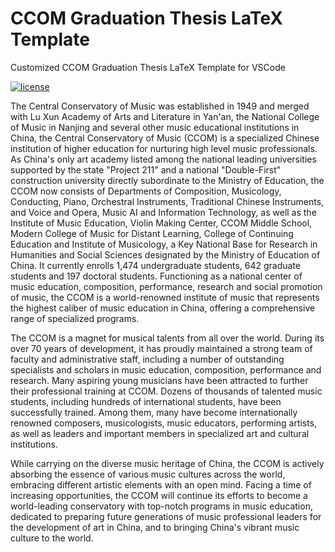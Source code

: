# CCOM Graduation Thesis LaTeX Template
Customized CCOM Graduation Thesis LaTeX Template for VSCode

[![license](https://img.shields.io/github/license/monetjoe/latex_templates.svg)](https://github.com/monetjoe/latex_templates/blob/ccom/LICENSE)

The Central Conservatory of Music was established in 1949 and merged with Lu Xun Academy of Arts and Literature in Yan'an, the National College of Music in Nanjing and several other music educational institutions in China, the Central Conservatory of Music (CCOM) is a specialized Chinese institution of higher education for nurturing high level music professionals. As China's only art academy listed among the national leading universities supported by the state "Project 211" and a national "Double-First" construction university directly subordinate to the Ministry of Education, the CCOM now consists of Departments of Composition, Musicology, Conducting, Piano, Orchestral Instruments, Traditional Chinese Instruments, and Voice and Opera, Music AI and Information Technology, as well as the Institute of Music Education, Violin Making Center, CCOM Middle School, Modern College of Music for Distant Learning, College of Continuing Education and Institute of Musicology, a Key National Base for Research in Humanities and Social Sciences designated by the Ministry of Education of China. It currently enrolls 1,474 undergraduate students, 642 graduate students and 197 doctoral students. Functioning as a national center of music education, composition, performance, research and social promotion of music, the CCOM is a world-renowned institute of music that represents the highest caliber of music education in China, offering a comprehensive range of specialized programs.

The CCOM is a magnet for musical talents from all over the world. During its over 70 years of development, it has proudly maintained a strong team of faculty and administrative staff, including a number of outstanding specialists and scholars in music education, composition, performance and research. Many aspiring young musicians have been attracted to further their professional training at CCOM. Dozens of thousands of talented music students, including hundreds of international students, have been successfully trained. Among them, many have become internationally renowned composers, musicologists, music educators, performing artists, as well as leaders and important members in specialized art and cultural institutions.

While carrying on the diverse music heritage of China, the CCOM is actively absorbing the essence of various music cultures across the world, embracing different artistic elements with an open mind. Facing a time of increasing opportunities, the CCOM will continue its efforts to become a world-leading conservatory with top-notch programs in music education, dedicated to preparing future generations of music professional leaders for the development of art in China, and to bringing China's vibrant music culture to the world.